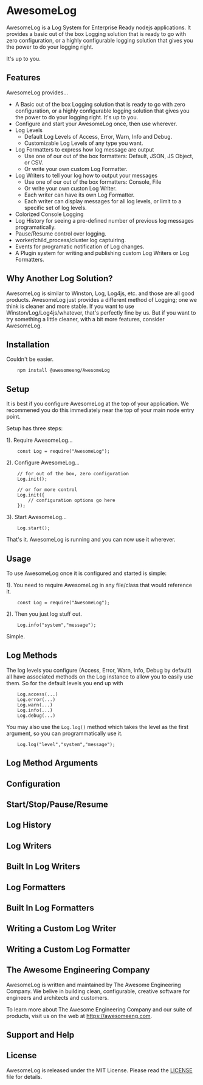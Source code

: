 # AwesomeLog

AwesomeLog is a Log System for Enterprise Ready nodejs applications. It provides a basic out of the box Logging solution that is ready to go with zero configuration, or a highly configurable logging solution that gives you the power to do your logging right.

It's up to you.

## Features

AwesomeLog provides...
 - A Basic out of the box Logging solution that is ready to go with zero configuration, or a highly configurable logging solution that gives you the power to do your logging right. It's up to you.
 - Configure and start your AwesomeLog once, then use wherever.
 - Log Levels
   - Default Log Levels of Access, Error, Warn, Info and Debug.
   - Customizable Log Levels of any type you want.
 - Log Formatters to express how log message are output
   - Use one of our out of the box formatters: Default, JSON, JS Object, or CSV.
   - Or write your own custom Log Formatter.
 - Log Writers to tell your log how to output your messages
   - Use one of our out of the box formatters: Console, File
   - Or write your own custon Log Writer.
   - Each writer can have its own Log Formatter.
   - Each writer can display messages for all log levels, or limit to a specific set of log levels.
 - Colorized Console Logging
 - Log History for seeing a pre-defined number of previous log messages programatically.
 - Pause/Resume control over logging.
 - worker/child_process/cluster log captuiring.
 - Events for programatic notification of Log changes.
 - A Plugin system for writing and publishing custom Log Writers or Log Formatters.

## Why Another Log Solution?

AwesomeLog is similar to Winston, Log, Log4js, etc. and those are all good products.  AwesomeLog just provides a different method of Logging; one we think is cleaner and more stable. If you want to use Winston/Log/Log4js/whatever, that's perfectly fine by us. But if you want to try something a little cleaner, with a bit more features, consider AwesomeLog.

## Installation

Couldn't be easier.
```
	npm install @awesomeeng/AwesomeLog
```

## Setup

It is best if you configure AwesomeLog at the top of your application. We recommened you do this immediately near the top of your main node entry point.

Setup has three steps:

1). Require AwesomeLog...
```
	const Log = require("AwesomeLog");
```

2). Configure AwesomeLog...
```
	// for out of the box, zero configuration
	Log.init();

	// or for more control
	Log.init({
		// configuration options go here
	});
```

3). Start AwesomeLog...
```
	Log.start();
```

That's it. AwesomeLog is running and you can now use it wherever.

## Usage

To use AwesomeLog once it is configured and started is simple:


1). You need to require AwesomeLog in any file/class that would reference it.

```
	const Log = require("AwesomeLog");
```

2). Then you just log stuff out.
```
	Log.info("system","message");
```

Simple.

## Log Methods

The log levels you configure (Access, Error, Warn, Info, Debug by default) all have associated methods on the Log instance to allow you to easily use them.  So for the default levels you end up with
```
	Log.access(...)
	Log.error(...)
	Log.warn(...)
	Log.info(...)
	Log.debug(...)
```

You may also use the `Log.log()` method which takes the level as the first argument, so you can programmatically use it.
```
	Log.log("level","system","message");
```

## Log Method Arguments

## Configuration

## Start/Stop/Pause/Resume

## Log History

## Log Writers

## Built In Log Writers

## Log Formatters

## Built In Log Formatters

## Writing a Custom Log Writer

## Writing a Custom Log Formatter

## The Awesome Engineering Company

AwesomeLog is written and maintained by The Awesome Engineering Company. We belive in building clean, configurable, creative software for engineers and architects and customers.

To learn more about The Awesome Engineering Company and our suite of products, visit us on the web at https://awesomeeng.com.

## Support and Help

## License

AwesomeLog is released under the MIT License. Please read the  [LICENSE](https://github.com/awesomeeng/AwesomeLog/blob/master/README.md) file for details.
